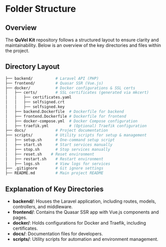 # Folder Structure

## Overview

The **QuVel Kit** repository follows a structured layout to ensure clarity and maintainability. Below is an overview of the key directories and files within the project.

## Directory Layout

```bash
├── backend/          # Laravel API (PHP)
├── frontend/         # Quasar SSR (Vue.js)
├── docker/           # Docker configurations & SSL certs
│   ├── certs/        # SSL certificates (generated via mkcert)
│   │   ├── certificates.yaml
│   │   ├── selfsigned.crt
│   │   ├── selfsigned.key
│   ├── backend.Dockerfile  # Dockerfile for backend
│   ├── frontend.Dockerfile # Dockerfile for frontend
│   ├── docker-compose.yml  # Docker Compose configuration
│   ├── traefik.yml         # (Optional) Traefik configuration
├── docs/             # Project documentation
├── scripts/          # Utility scripts for setup & management
│   ├── setup.sh      # One-command setup script
│   ├── start.sh      # Start services manually
│   ├── stop.sh       # Stop services manually
│   ├── reset.sh    # Reset environment
│   ├── restart.sh    # Restart environment
│   ├── logs.sh       # View logs for services
├── .gitignore        # Git ignore settings
├── README.md         # Main project README
```

## Explanation of Key Directories

- **backend/**: Houses the Laravel application, including routes, models, controllers, and middleware.
- **frontend/**: Contains the Quasar SSR app with Vue.js components and pages.
- **docker/**: Holds configurations for Docker and Traefik, including certificates.
- **docs/**: Documentation files for developers.
- **scripts/**: Utility scripts for automation and environment management.
